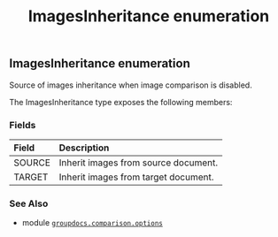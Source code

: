 ﻿---
title: ImagesInheritance enumeration
second_title: GroupDocs.Comparison for Python via .NET API References
description: 
type: docs
url: /python-net/groupdocs.comparison.options/imagesinheritance/
is_root: false
weight: 170
---

## ImagesInheritance enumeration

Source of images inheritance when image comparison is disabled.



The ImagesInheritance type exposes the following members:

### Fields
| Field | Description |
| :- | :- |
| SOURCE | Inherit images from source document. |
| TARGET | Inherit images from target document. |



### See Also
* module [`groupdocs.comparison.options`](..)
